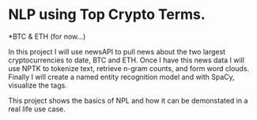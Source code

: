 # NLP using Top Crypto Terms. 
*BTC & ETH (for now...)

In this project I will use newsAPI to pull news about the two largest cryptocurrencies to date, BTC and ETH. Once I have this news data I will use NPTK to tokenize text, retrieve n-gram counts, and form word clouds. Finally I will create a named entity recognition model and with SpaCy, visualize the tags.

This project shows the basics of NPL and how it can be demonstated in a real life use case.
